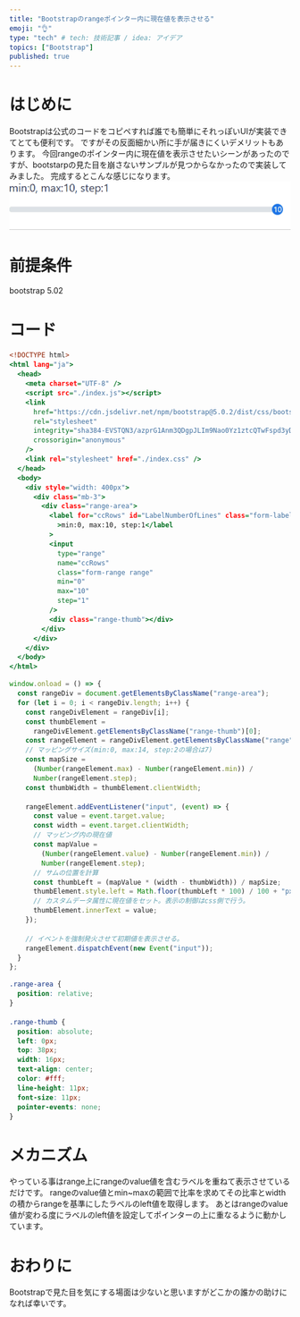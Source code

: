 ```yaml
---
title: "Bootstrapのrangeポインター内に現在値を表示させる"
emoji: "👌"
type: "tech" # tech: 技術記事 / idea: アイデア
topics: ["Bootstrap"]
published: true
---
```


# はじめに
Bootstrapは公式のコードをコピペすれば誰でも簡単にそれっぽいUIが実装できてとても便利です。
ですがその反面細かい所に手が届きにくいデメリットもあります。
今回rangeのポインター内に現在値を表示させたいシーンがあったのですが、bootstarpの見た目を崩さないサンプルが見つからなかったので実装してみました。
完成するとこんな感じになります。
![](/images/8127a6b2df78ce/1.gif)

# 前提条件
bootstrap 5.02

# コード
```html:index.html
<!DOCTYPE html>
<html lang="ja">
  <head>
    <meta charset="UTF-8" />
    <script src="./index.js"></script>
    <link
      href="https://cdn.jsdelivr.net/npm/bootstrap@5.0.2/dist/css/bootstrap.min.css"
      rel="stylesheet"
      integrity="sha384-EVSTQN3/azprG1Anm3QDgpJLIm9Nao0Yz1ztcQTwFspd3yD65VohhpuuCOmLASjC"
      crossorigin="anonymous"
    />
    <link rel="stylesheet" href="./index.css" />
  </head>
  <body>
    <div style="width: 400px">
      <div class="mb-3">
        <div class="range-area">
          <label for="ccRows" id="LabelNumberOfLines" class="form-label"
            >min:0, max:10, step:1</label
          >
          <input
            type="range"
            name="ccRows"
            class="form-range range"
            min="0"
            max="10"
            step="1"
          />
          <div class="range-thumb"></div>
        </div>
      </div>
    </div>
  </body>
</html>
```

```js:index.js
window.onload = () => {
  const rangeDiv = document.getElementsByClassName("range-area");
  for (let i = 0; i < rangeDiv.length; i++) {
    const rangeDivElement = rangeDiv[i];
    const thumbElement =
      rangeDivElement.getElementsByClassName("range-thumb")[0];
    const rangeElement = rangeDivElement.getElementsByClassName("range")[0];
    // マッピングサイズ(min:0, max:14, step:2の場合は7)
    const mapSize =
      (Number(rangeElement.max) - Number(rangeElement.min)) /
      Number(rangeElement.step);
    const thumbWidth = thumbElement.clientWidth;

    rangeElement.addEventListener("input", (event) => {
      const value = event.target.value;
      const width = event.target.clientWidth;
      // マッピング内の現在値
      const mapValue =
        (Number(rangeElement.value) - Number(rangeElement.min)) /
        Number(rangeElement.step);
      // サムの位置を計算
      const thumbLeft = (mapValue * (width - thumbWidth)) / mapSize;
      thumbElement.style.left = Math.floor(thumbLeft * 100) / 100 + "px";
      // カスタムデータ属性に現在値をセット。表示の制御はcss側で行う。
      thumbElement.innerText = value;
    });

    // イベントを強制発火させて初期値を表示させる。
    rangeElement.dispatchEvent(new Event("input"));
  }
};
```

```css::index.css
.range-area {
  position: relative;
}

.range-thumb {
  position: absolute;
  left: 0px;
  top: 38px;
  width: 16px;
  text-align: center;
  color: #fff;
  line-height: 11px;
  font-size: 11px;
  pointer-events: none;
}
```

# メカニズム
やっている事はrange上にrangeのvalue値を含むラベルを重ねて表示させているだけです。
rangeのvalue値とmin~maxの範囲で比率を求めてその比率とwidthの積からrangeを基準にしたラベルのleft値を取得します。
あとはrangeのvalue値が変わる度にラベルのleft値を設定してポインターの上に重なるように動かしています。

# おわりに
Bootstrapで見た目を気にする場面は少ないと思いますがどこかの誰かの助けになれば幸いです。
